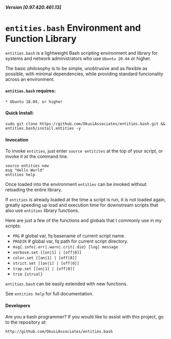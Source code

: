 ##### Version [0.97.420.461.13]
# `entities.bash` Environment and Function Library

`entities.bash` is a lightweight Bash scripting environment and library for systems and network administrators who use `Ubuntu 20.04` or higher.

The basic philosophy is to be simple, unobtrusive and as flexible as possible, with minimal dependencies, while providing standard funcionality across an environment.

#### `entities.bash` requires:

	* Ubuntu 18.04, or higher

#### Quick Install:

    sudo git clone https://github.com/OkusiAssociates/entities.bash.git && entities.bash/install.entities -y

#### Invocation

To invoke `entities`, just enter `source entitites` at the top of your script, or invoke it at the command line.
    
    source entities new
    msg "Hello World"
    entities help

Once loaded into the environment `entities` can be invoked without reloading the entire library.

If `entities` is already loaded at the time a script is run, it is not loaded again, greatly speeding up load and execution time for downstream scripts that also use `entities` library functions.

Here are just a few of the functions and globals that I commonly use in my scripts:

  * `PRG`     # global var, fq basename of current script name.
  * `PRGDIR`  # global var, fq path for current script directory.
  * `msg{.info|.err|.warn|.crit|.die} [log] message`
  * `verbose.set [[on|1] | [off|0]]`
  * `color.set [[on|1] | [off|0]]`
  * `strict.set [[on|1] | [off|0]]`
  * `trap.set [[on|1] | [off|0]]`
  * `trim {strval}`

`entities.bash` can be easily extended with new functions.

See `entities help` for full documentation.

#### Developers

Are you a bash programmer? If you would like to assist with this project, go to the repository at:

    http://github.com/OkusiAssociates/entities.bash


